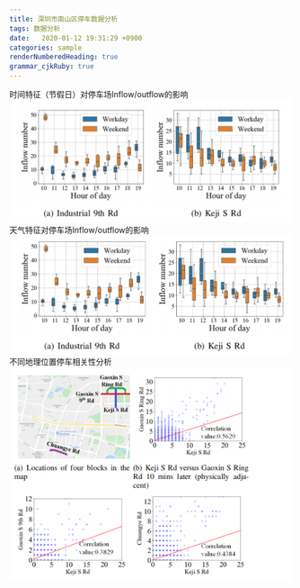 ```yaml
---
title: 深圳市南山区停车数据分析
tags: 数据分析
date:   2020-01-12 19:31:29 +0900
categories: sample
renderNumberedHeading: true
grammar_cjkRuby: true
---
```


时间特征（节假日）对停车场Inflow/outflow的影响
![enter description here](./images/weather.png)
天气特征对停车场Inflow/outflow的影响
![enter description here](./images/time.png)
不同地理位置停车相关性分析
![enter description here](./images/corlation.png)